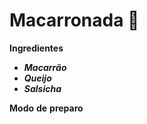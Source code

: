# Macarronada :spaghetti:

**Ingredientes**

- _**Macarrão**_
- _**Queijo**_
- _**Salsicha**_

**Modo** **de** **preparo**


